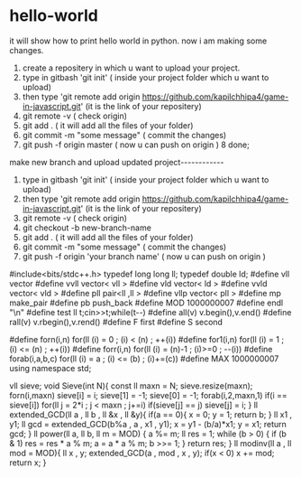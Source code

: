 # hello-world
it will show how to print hello world in python.
now i am making some changes.



1.  create a repositery in which u want to upload your project.
2. type in gitbash 'git init' ( inside your project folder which u want to upload)
3. then type 'git remote add origin https://github.com/kapilchhipa4/game-in-javascript.git' (it is the link of your repositery)
4.  git remote -v  ( check origin)
5. git add . ( it will add all the files of your folder)
6. git commit -m "some message"  ( commit the changes)
7. git  push -f origin master   ( now u can push on origin )
8 done;




make new branch and upload updated project------------

1.  type in gitbash 'git init' ( inside your project folder which u want to upload)
2. then type 'git remote add origin https://github.com/kapilchhipa4/game-in-javascript.git' (it is the link of your repositery)
3. git remote -v  ( check origin)
4. git checkout -b new-branch-name
5. git add . ( it will add all the files of your folder)
6. git commit -m "some message"  ( commit the changes)
7. git  push -f origin 'your branch name'   ( now u can push on origin )


























#include<bits/stdc++.h>
typedef long long ll;
typedef double ld;
#define vll vector<ll>
#define vvll vector< vll >
#define vld vector< ld >
#define vvld vector< vld >
#define pll pair<ll ,ll >
#define vllp vector< pll >
#define mp make_pair
#define pb push_back
#define MOD 1000000007
#define endl "\n"
#define test ll t;cin>>t;while(t--)
#define all(v) v.begin(),v.end()
#define rall(v) v.rbegin(),v.rend()
#define F first
#define S second

#define forn(i,n) for(ll (i) = 0 ; (i) < (n) ; ++(i))
#define for1(i,n) for(ll (i) = 1 ; (i) <= (n) ; ++(i))
#define forr(i,n) for(ll (i) = (n)-1 ; (i)>=0 ; --(i))
#define forab(i,a,b,c) for(ll (i) = a ; (i) <= (b) ; (i)+=(c))
#define MAX 1000000007
using namespace std;

vll sieve;
void Sieve(int N){
 const ll maxn = N;
 sieve.resize(maxn);
 forn(i,maxn) sieve[i] = i;
 sieve[1] = -1;
 sieve[0] = -1;
 forab(i,2,maxn,1) if(i == sieve[i]) for(ll j = 2*i ; j < maxn ; j+=i) if(sieve[j] == j) sieve[j] = i;
}
ll extended_GCD(ll a , ll b , ll &x , ll &y){
 if(a == 0){
     x = 0;
     y = 1;
     return b;
 }
 ll x1 , y1;
 ll gcd = extended_GCD(b%a , a , x1 , y1);
 x = y1 - (b/a)*x1; 
 y = x1;
 return gcd;
}
ll power(ll a, ll b, ll m = MOD) {
    a %= m;
    ll res = 1;
    while (b > 0) {
        if (b & 1)
            res = res * a % m;
        a = a * a % m;
        b >>= 1;
    }
    return res;
}
ll modinv(ll a , ll mod = MOD){
 ll x , y;
 extended_GCD(a , mod , x , y);
 if(x < 0) x += mod;
 return x;
}
